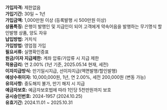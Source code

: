 **가입자격:** 제한없음  
**가입기간:** 30일 ~ 1년  
**가입금액:** 1,000만원 이상 (등록발행 시 500만원 이상)  
**상품특징:** 은행이 발행인 및 지급인이 되어 고객에게 약속어음을 발행하는 무기명식 할인발행 상품, 양도 자유  
**납입방법:** 거치식  
**가입방법:** 영업점 가입  
**필요서류:** 실명확인증표  
**원금/이자 지급제한:** 계좌 압류/가압류 시 지급 제한  
**적용금리:** 연 2.00% (1년 기준, 2025.05.14 현재, 세전)  
**이자지급방식:** 만기일시지급, 선이자지급(액면발행/할인발행)  
**예상수취이자:** 10,000,000원, 1년, 연 2.00%, 세전 200,000원 (변동 가능)  
**유의사항:** 중도해지 불가, 만기 해지 시 지급  
**예금자보호:** 예금자보호법에 따라 1인당 5천만원까지 보호  
**공시승인번호:** 2024-1957 (2024.10.25)  
**유효기간:** 2024.11.01 ~ 2025.10.31